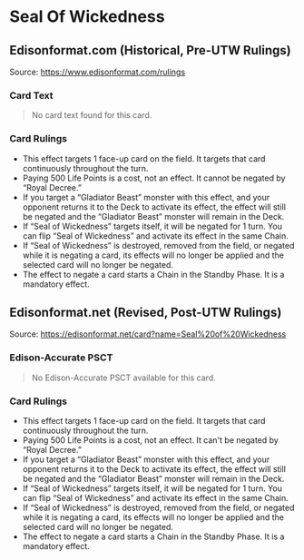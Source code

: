 # Seal Of Wickedness

## Edisonformat.com (Historical, Pre-UTW Rulings)

Source: https://www.edisonformat.com/rulings

### Card Text

> No card text found for this card.

### Card Rulings

*   This effect targets 1 face-up card on the field. It targets that card continuously throughout the turn.
*   Paying 500 Life Points is a cost, not an effect. It cannot be negated by “Royal Decree.”
*   If you target a “Gladiator Beast” monster with this effect, and your opponent returns it to the Deck to activate its effect, the effect will still be negated and the “Gladiator Beast” monster will remain in the Deck.
*   If “Seal of Wickedness” targets itself, it will be negated for 1 turn. You can flip “Seal of Wickedness” and activate its effect in the same Chain.
*   If “Seal of Wickedness” is destroyed, removed from the field, or negated while it is negating a card, its effects will no longer be applied and the selected card will no longer be negated.
*   The effect to negate a card starts a Chain in the Standby Phase. It is a mandatory effect.

## Edisonformat.net (Revised, Post-UTW Rulings)

Source: https://edisonformat.net/card?name=Seal%20of%20Wickedness

### Edison-Accurate PSCT

> No Edison-Accurate PSCT available for this card.

### Card Rulings

*   This effect targets 1 face-up card on the field. It targets that card continuously throughout the turn.
*   Paying 500 Life Points is a cost, not an effect. It can't be negated by “Royal Decree.”
*   If you target a “Gladiator Beast” monster with this effect, and your opponent returns it to the Deck to activate its effect, the effect will still be negated and the “Gladiator Beast” monster will remain in the Deck.
*   If “Seal of Wickedness” targets itself, it will be negated for 1 turn. You can flip “Seal of Wickedness” and activate its effect in the same Chain.
*   If “Seal of Wickedness” is destroyed, removed from the field, or negated while it is negating a card, its effects will no longer be applied and the selected card will no longer be negated.
*   The effect to negate a card starts a Chain in the Standby Phase. It is a mandatory effect.
            